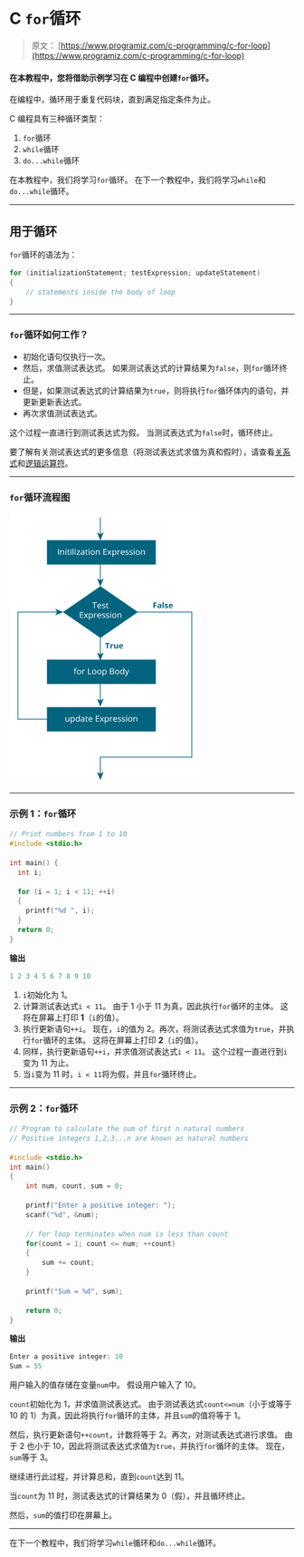 # C `for`循环

> 原文： [https://www.programiz.com/c-programming/c-for-loop](https://www.programiz.com/c-programming/c-for-loop)

#### 在本教程中，您将借助示例学习在 C 编程中创建`for`循环。

在编程中，循环用于重复代码块，直到满足指定条件为止。

C 编程具有三种循环类型：

1.  `for`循环
2.  `while`循环
3.  `do...while`循环

在本教程中，我们将学习`for`循环。 在下一个教程中，我们将学习`while`和`do...while`循环。

* * *

## 用于循环

`for`循环的语法为：

```c
for (initializationStatement; testExpression; updateStatement)
{
    // statements inside the body of loop
}
```

* * *

### `for`循环如何工作？

*   初始化语句仅执行一次。
*   然后，求值测试表达式。 如果测试表达式的计算结果为`false`，则`for`循环终止。
*   但是，如果测试表达式的计算结果为`true`，则将执行`for`循环体内的语句，并更新更新表达式。
*   再次求值测试表达式。

这个过程一直进行到测试表达式为假。 当测试表达式为`false`时，循环终止。

要了解有关测试表达式的更多信息（将测试表达式求值为真和假时），请查看[关系式](/c-programming/c-operators#relational "C Relational operators")和[逻辑运算符](/c-programming/c-operators#logical "C logical operators")。

* * *

### `for`循环流程图

![Flowchart of for loop in C programming](img/d797f14d22f5fa095adf7301bf280f52.png "for loop Flowchart")

* * *

### 示例 1：`for`循环

```c
// Print numbers from 1 to 10
#include <stdio.h>

int main() {
  int i;

  for (i = 1; i < 11; ++i)
  {
    printf("%d ", i);
  }
  return 0;
} 
```

**输出**

```c
1 2 3 4 5 6 7 8 9 10
```

1.  `i`初始化为 1。
2.  计算测试表达式`i < 11`。 由于 1 小于 11 为真，因此执行`for`循环的主体。 这将在屏幕上打印 **1**（`i`的值）。
3.  执行更新语句`++i`。 现在，`i`的值为 2。再次，将测试表达式求值为`true`，并执行`for`循环的主体。 这将在屏幕上打印 **2**（`i`的值）。
4.  同样，执行更新语句`++i`，并求值测试表达式`i < 11`。 这个过程一直进行到`i`变为 11 为止。
5.  当`i`变为 11 时，`i < 11`将为假，并且`for`循环终止。

* * *

### 示例 2：`for`循环

```c
// Program to calculate the sum of first n natural numbers
// Positive integers 1,2,3...n are known as natural numbers

#include <stdio.h>
int main()
{
    int num, count, sum = 0;

    printf("Enter a positive integer: ");
    scanf("%d", &num);

    // for loop terminates when num is less than count
    for(count = 1; count <= num; ++count)
    {
        sum += count;
    }

    printf("Sum = %d", sum);

    return 0;
}
```

**输出**

```c
Enter a positive integer: 10
Sum = 55
```

用户输入的值存储在变量`num`中。 假设用户输入了 10。

`count`初始化为 1，并求值测试表达式。 由于测试表达式`count<=num`（小于或等于 10 的 1）为真，因此将执行`for`循环的主体，并且`sum`的值将等于 1。

然后，执行更新语句`++count`，计数将等于 2。再次，对测试表达式进行求值。 由于 2 也小于 10，因此将测试表达式求值为`true`，并执行`for`循环的主体。 现在，`sum`等于 3。

继续进行此过程，并计算总和，直到`count`达到 11。

当`count`为 11 时，测试表达式的计算结果为 0（假），并且循环终止。

然后，`sum`的值打印在屏幕上。

* * *

在下一个教程中，我们将学习`while`循环和`do...while`循环。